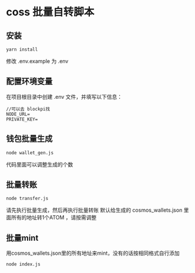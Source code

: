 # coss 批量自转脚本

## 安装

```
yarn install
```
修改 .env.example 为 .env

## 配置环境变量
在项目根目录中创建 .env 文件，并填写以下信息：
```
//可以去 blockpi找
NODE_URL=
PRIVATE_KEY=
```

## 钱包批量生成
```
node wallet_gen.js
```

代码里面可以调整生成的个数

## 批量转账

```
node transfer.js
```
请先执行批量生成，然后再执行批量转账
默认给生成的 cosmos_wallets.json 里面所有的地址转1个ATOM ，请按需调整

## 批量mint
用cosmos_wallets.json里的所有地址来mint，没有的话按相同格式自行添加
```
node index.js
```
